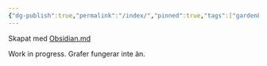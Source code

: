 ```yaml
---
{"dg-publish":true,"permalink":"/index/","pinned":true,"tags":["gardenEntry"]}
---
```


Skapat med [Obsidian.md](https://obsidian.md)

Work in progress. Grafer fungerar inte än.